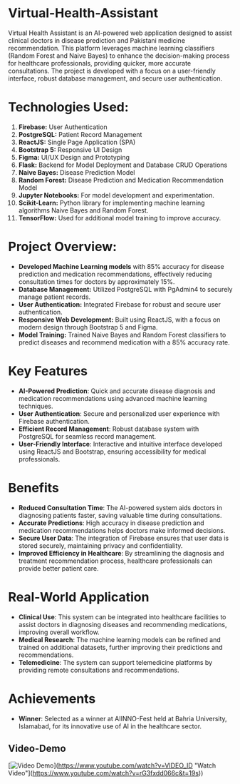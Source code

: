 # Virtual-Health-Assistant

Virtual Health Assistant is an AI-powered web application designed to assist clinical doctors in disease prediction and Pakistani medicine recommendation. This platform leverages machine learning classifiers (Random Forest and Naive Bayes) to enhance the decision-making process for healthcare professionals, providing quicker, more accurate consultations. The project is developed with a focus on a user-friendly interface, robust database management, and secure user authentication.

# Technologies Used:

1) **Firebase:** User Authentication
2) **PostgreSQL:** Patient Record Management
3) **ReactJS:** Single Page Application (SPA)
4) **Bootstrap 5:** Responsive UI Design
5) **Figma:** UI/UX Design and Prototyping
6) **Flask:** Backend for Model Deployment and Database CRUD Operations
7) **Naive Bayes:** Disease Prediction Model
8) **Random Forest:** Disease Prediction and Medication Recommendation Model
9) **Jupyter Notebooks:** For model development and experimentation.
10) **Scikit-Learn:** Python library for implementing machine learning algorithms Naive Bayes and Random Forest.
11) **TensorFlow:** Used for additional model training to improve accuracy.

# Project Overview:

+ **Developed Machine Learning models** with 85% accuracy for disease prediction and medication recommendations, effectively reducing consultation times for doctors by approximately 15%.
+ **Database Management:** Utilized PostgreSQL with PgAdmin4 to securely manage patient records.
+ **User Authentication:** Integrated Firebase for robust and secure user authentication.
+ **Responsive Web Development:** Built using ReactJS, with a focus on modern design through Bootstrap 5 and Figma.
+ **Model Training:** Trained Naive Bayes and Random Forest classifiers to predict diseases and recommend medication with a 85% accuracy rate.

# Key Features

- **AI-Powered Prediction**: Quick and accurate disease diagnosis and medication recommendations using advanced machine learning techniques.  
- **User Authentication**: Secure and personalized user experience with Firebase authentication.  
- **Efficient Record Management**: Robust database system with PostgreSQL for seamless record management.  
- **User-Friendly Interface**: Interactive and intuitive interface developed using ReactJS and Bootstrap, ensuring accessibility for medical professionals.  

# Benefits

- **Reduced Consultation Time**: The AI-powered system aids doctors in diagnosing patients faster, saving valuable time during consultations.  
- **Accurate Predictions**: High accuracy in disease prediction and medication recommendations helps doctors make informed decisions.  
- **Secure User Data**: The integration of Firebase ensures that user data is stored securely, maintaining privacy and confidentiality.  
- **Improved Efficiency in Healthcare**: By streamlining the diagnosis and treatment recommendation process, healthcare professionals can provide better patient care.  

# Real-World Application

- **Clinical Use**: This system can be integrated into healthcare facilities to assist doctors in diagnosing diseases and recommending medications, improving overall workflow.  
- **Medical Research**: The machine learning models can be refined and trained on additional datasets, further improving their predictions and recommendations.  
- **Telemedicine**: The system can support telemedicine platforms by providing remote consultations and recommendations.  

# Achievements

- **Winner**: Selected as a winner at AIINNO-Fest held at Bahria University, Islamabad, for its innovative use of AI in the healthcare sector.  

## Video-Demo

[![Video Demo]([https://img.youtube.com/vi/VIDEO_ID/0.jpg)](https://www.youtube.com/watch?v=VIDEO_ID "Watch Video"](https://www.youtube.com/watch?v=rG3fxdd066c&t=19s))
